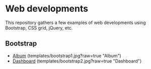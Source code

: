 # Web developments

This repository gathers a few examples of web developments using Bootstrap, CSS grid, jQuery, etc.

## Bootstrap
- [Album](templates/bootstrap1.html)
  (templates/bootstrap1.jpg?raw=true "Album")
- [Dashboard](templates/bootstrap2.html)
  (templates/bootstrap2.jpg?raw=true "Dashboard")
